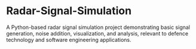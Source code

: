 # Radar-Signal-Simulation
A Python-based radar signal simulation project demonstrating basic signal generation, noise addition, visualization, and analysis, relevant to defence technology and software engineering applications.
